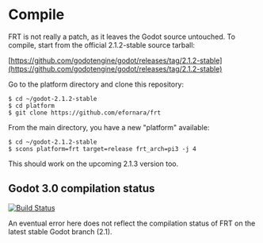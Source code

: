 Compile
=======

FRT is not really a patch, as it leaves the Godot source untouched. To
compile, start from the official 2.1.2-stable source tarball:

[https://github.com/godotengine/godot/releases/tag/2.1.2-stable](https://github.com/godotengine/godot/releases/tag/2.1.2-stable)

Go to the platform directory and clone this repository:

	$ cd ~/godot-2.1.2-stable
	$ cd platform
	$ git clone https://github.com/efornara/frt

From the main directory, you have a new "platform" available:

	$ cd ~/godot-2.1.2-stable
	$ scons platform=frt target=release frt_arch=pi3 -j 4

This should work on the upcoming 2.1.3 version too.

## Godot 3.0 compilation status

[![Build Status](https://api.travis-ci.org/efornara/frt.svg?branch=master)](https://travis-ci.org/efornara/frt/builds)

An eventual error here does not reflect the compilation status of FRT on the
latest stable Godot branch (2.1).
